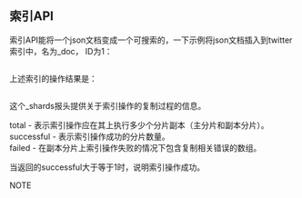 ## 索引API  
索引API能将一个json文档变成一个可搜索的，一下示例将json文档插入到twitter索引中，名为_doc， ID为1： 
```

```
上述索引的操作结果是：  
```

```
这个_shards报头提供关于索引操作的复制过程的信息。

total - 表示索引操作应在其上执行多少个分片副本（主分片和副本分片）。  
successful - 表示索引操作成功的分片数量。  
failed - 在副本分片上索引操作失败的情况下包含复制相关错误的数组。  

当返回的successful大于等于1时，说明索引操作成功。  

NOTE